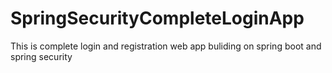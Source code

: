 # SpringSecurityCompleteLoginApp
This is complete login and registration web app buliding on spring boot and spring security
